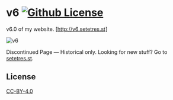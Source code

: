 v6 [![Github License](https://img.shields.io/github/license/setetres/v6.svg)](https://github.com/setetres/v6/blob/master/LICENSE)
==

v6.0 of my website. [http://v6.setetres.st]

![v6](http://files.setetres.st/img/v6-desktop.png?v=2&raw=true)

Discontinued Page &#8212; Historical only. Looking for new stuff? Go to [setetres.st].

License
-------

[CC-BY-4.0]

[setetres.st]: http://setetres.st
[http://v6.setetres.st]: http://v6.setetres.st
[CC-BY-4.0]: http://creativecommons.org/licenses/by/4.0

